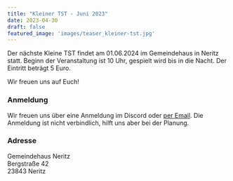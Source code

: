 ```yaml
---
title: "Kleiner TST - Juni 2023"
date: 2023-04-30
draft: false
featured_image: 'images/teaser_kleiner-tst.jpg'
---
```


Der nächste Kleine TST findet am 01.06.2024 im Gemeindehaus in Neritz statt. Beginn der Veranstaltung ist 10 Uhr, gespielt wird bis in die Nacht. Der Eintritt beträgt 5 Euro.

Wir freuen uns auf Euch!

### Anmeldung

Wir freuen uns über eine Anmeldung im Discord oder [per Email](travespieltreff@aol.com). Die Anmeldung ist nicht verbindlich, hilft uns aber bei der Planung.

### Adresse

Gemeindehaus Neritz  
Bergstraße 42  
23843 Neritz
